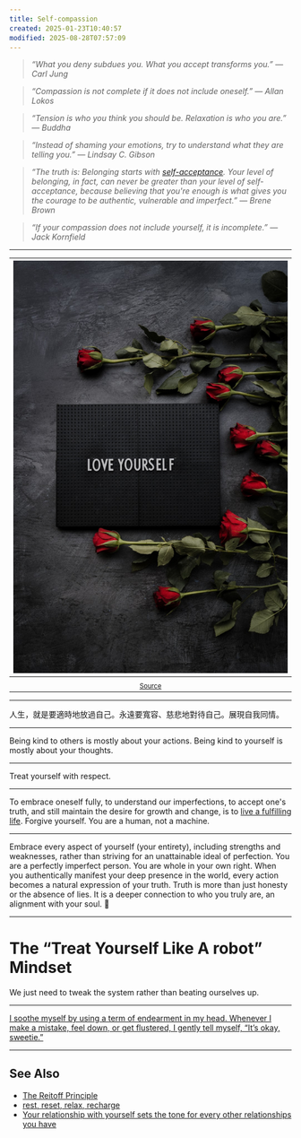 ```yaml
---
title: Self-compassion
created: 2025-01-23T10:40:57
modified: 2025-08-28T07:57:09
---
```


> _“What you deny subdues you. What you accept transforms you.” — Carl Jung_

> _“Compassion is not complete if it does not include oneself.” — Allan Lokos_

> _“Tension is who you think you should be. Relaxation is who you are.” — Buddha_

> _“Instead of shaming your emotions, try to understand what they are telling you.” — Lindsay C. Gibson_

> _“The truth is: Belonging starts with [self-acceptance](Acceptance%20and%20Commitment%20Therapy.md). Your level of belonging, in fact, can never be greater than your level of self-acceptance, because believing that you're enough is what gives you the courage to be authentic, vulnerable and imperfect.” — Brene Brown_

> _“If your compassion does not include yourself, it is incomplete.” — Jack Kornfield_

---

| ![](../_attachments/5ae6d3f873aa0b973892cf21427f407b.jpeg) |
| :---: |
| <sub>[Source](https://images.unsplash.com/photo-1579591165159-edec885269b5?q=80&w=987&auto=format&fit=crop&ixlib=rb-4.0.3&ixid=M3wxMjA3fDB8MHxwaG90by1wYWdlfHx8fGVufDB8fHx8fA%3D%3D)</sub> |

---

人生，就是要適時地放過自己。永遠要寬容、慈悲地對待自己。展現自我同情。

---

Being kind to others is mostly about your actions. Being kind to yourself is mostly about your thoughts.

---

Treat yourself with respect.

---

To embrace oneself fully, to understand our imperfections, to accept one's truth, and still maintain the desire for growth and change, is to [live a fulfilling life](why-we-exist.md). Forgive yourself. You are a human, not a machine.

---

Embrace every aspect of yourself (your entirety), including strengths and weaknesses, rather than striving for an unattainable ideal of perfection. You are a perfectly imperfect person. You are whole in your own right. When you authentically manifest your deep presence in the world, every action becomes a natural expression of your truth. Truth is more than just honesty or the absence of lies. It is a deeper connection to who you truly are, an alignment with your soul. 💪

---

# The “Treat Yourself Like A robot” Mindset

We just need to tweak the system rather than beating ourselves up.

---

[I soothe myself by using a term of endearment in my head. Whenever I make a mistake, feel down, or get flustered, I gently tell myself, “It’s okay, sweetie.”](https://mariandrew.substack.com/p/100-things-i-know)

---

## See Also

* [The Reitoff Principle](The%20Reitoff%20Principle.md)
* [rest, reset, relax, recharge](rest,%20reset,%20relax,%20recharge.md)
* [Your relationship with yourself sets the tone for every other relationships you have](Your%20relationship%20with%20yourself%20sets%20the%20tone%20for%20every%20other%20relationships%20you%20have.md)

